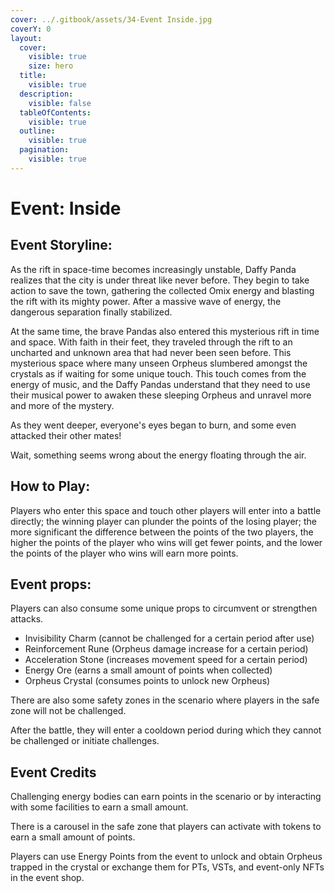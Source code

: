 ```yaml
---
cover: ../.gitbook/assets/34-Event Inside.jpg
coverY: 0
layout:
  cover:
    visible: true
    size: hero
  title:
    visible: true
  description:
    visible: false
  tableOfContents:
    visible: true
  outline:
    visible: true
  pagination:
    visible: true
---
```


# Event: Inside

## **Event Storyline:**

As the rift in space-time becomes increasingly unstable, Daffy Panda realizes that the city is under threat like never before. They begin to take action to save the town, gathering the collected Omix energy and blasting the rift with its mighty power. After a massive wave of energy, the dangerous separation finally stabilized.

&#x20;

At the same time, the brave Pandas also entered this mysterious rift in time and space. With faith in their feet, they traveled through the rift to an uncharted and unknown area that had never been seen before. This mysterious space where many unseen Orpheus slumbered amongst the crystals as if waiting for some unique touch. This touch comes from the energy of music, and the Daffy Pandas understand that they need to use their musical power to awaken these sleeping Orpheus and unravel more and more of the mystery.

As they went deeper, everyone's eyes began to burn, and some even attacked their other mates!

Wait, something seems wrong about the energy floating through the air.

&#x20;

## **How to Play:**

Players who enter this space and touch other players will enter into a battle directly; the winning player can plunder the points of the losing player; the more significant the difference between the points of the two players, the higher the points of the player who wins will get fewer points, and the lower the points of the player who wins will earn more points.

&#x20;

## **Event props:**

Players can also consume some unique props to circumvent or strengthen attacks.

* Invisibility Charm (cannot be challenged for a certain period after use)
* Reinforcement Rune (Orpheus damage increase for a certain period)
* Acceleration Stone (increases movement speed for a certain period)
* Energy Ore (earns a small amount of points when collected)
* Orpheus Crystal (consumes points to unlock new Orpheus)

There are also some safety zones in the scenario where players in the safe zone will not be challenged.

After the battle, they will enter a cooldown period during which they cannot be challenged or initiate challenges.

&#x20;

## **Event Credits**

Challenging energy bodies can earn points in the scenario or by interacting with some facilities to earn a small amount.

There is a carousel in the safe zone that players can activate with tokens to earn a small amount of points.

Players can use Energy Points from the event to unlock and obtain Orpheus trapped in the crystal or exchange them for PTs, VSTs, and event-only NFTs in the event shop.
